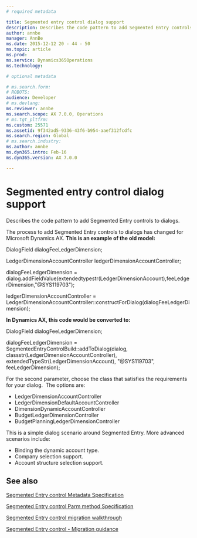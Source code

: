 ```yaml
---
# required metadata

title: Segmented entry control dialog support
description: Describes the code pattern to add Segmented Entry controls to dialogs.
author: annbe
manager: AnnBe
ms.date: 2015-12-12 20 - 44 - 50
ms.topic: article
ms.prod: 
ms.service: Dynamics365Operations
ms.technology: 

# optional metadata

# ms.search.form: 
# ROBOTS: 
audience: Developer
# ms.devlang: 
ms.reviewer: annbe
ms.search.scope: AX 7.0.0, Operations
# ms.tgt_pltfrm: 
ms.custom: 25571
ms.assetid: 9f342ad5-9336-43f6-b954-aaef312fcdfc
ms.search.region: Global
# ms.search.industry: 
ms.author: annbe
ms.dyn365.intro: Feb-16
ms.dyn365.version: AX 7.0.0

---
```


# Segmented entry control dialog support

Describes the code pattern to add Segmented Entry controls to dialogs.

The process to add Segmented Entry controls to dialogs has changed for Microsoft Dynamics AX. **This is an example of the old model:**

DialogField dialogFeeLedgerDimension;

LedgerDimensionAccountController ledgerDimensionAccountController;

dialogFeeLedgerDimension = dialog.addFieldValue(extendedtypestr(LedgerDimensionAccount),feeLedgerDimension,"@SYS119703");

 ledgerDimensionAccountController = LedgerDimensionAccountController::constructForDialog(dialogFeeLedgerDimension);

**In Dynamics AX, this code would be converted to:**

DialogField dialogFeeLedgerDimension;

dialogFeeLedgerDimension = SegmentedEntryControlBuild::addToDialog(dialog, classstr(LedgerDimensionAccountController), extendedTypeStr(LedgerDimensionAccount), "@SYS119703", feeLedgerDimension);

For the second parameter, choose the class that satisfies the requirements for your dialog.  The options are:

-   LedgerDimensionAccountController
-   LedgerDimensionDefaultAccountController
-   DimensionDynamicAccountController
-   BudgetLedgerDimensionController
-   BudgetPlanningLedgerDimensionController

This is a simple dialog scenario around Segmented Entry. More advanced scenarios include:

-   Binding the dynamic account type.
-   Company selection support.
-   Account structure selection support.


See also
--------

[Segmented Entry control Metadata Specification](https://ax.help.dynamics.com/en/?p=145441)

[Segmented Entry control Parm method Specification](https://ax.help.dynamics.com/en/?p=154321)

[Segmented Entry control migration walkthrough](https://ax.help.dynamics.com/en/?p=118381)

[Segmented Entry control - Migration guidance](https://ax.help.dynamics.com/en/?p=121441)

